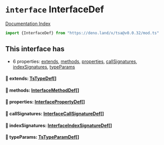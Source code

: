 # `interface` InterfaceDef

[Documentation Index](../README.md)

```ts
import {InterfaceDef} from "https://deno.land/x/tsa@v0.0.32/mod.ts"
```

## This interface has

- 6 properties:
[extends](#-extends-tstypedef),
[methods](#-methods-interfacemethoddef),
[properties](#-properties-interfacepropertydef),
[callSignatures](#-callsignatures-interfacecallsignaturedef),
[indexSignatures](#-indexsignatures-interfaceindexsignaturedef),
[typeParams](#-typeparams-tstypeparamdef)


#### 📄 extends: [TsTypeDef](../type.TsTypeDef/README.md)\[]



#### 📄 methods: [InterfaceMethodDef](../interface.InterfaceMethodDef/README.md)\[]



#### 📄 properties: [InterfacePropertyDef](../interface.InterfacePropertyDef/README.md)\[]



#### 📄 callSignatures: [InterfaceCallSignatureDef](../interface.InterfaceCallSignatureDef/README.md)\[]



#### 📄 indexSignatures: [InterfaceIndexSignatureDef](../interface.InterfaceIndexSignatureDef/README.md)\[]



#### 📄 typeParams: [TsTypeParamDef](../interface.TsTypeParamDef/README.md)\[]



